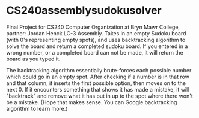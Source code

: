 # CS240assemblysudokusolver
Final Project for CS240 Computer Organization at Bryn Mawr College, partner: Jordan Henck
LC-3 Assembly. Takes in an empty Sudoku board (with 0's representing empty spots), and uses backtracking algorithm to solve the board 
and return a completed sudoku board. If you entered in a wrong number, or a completed board can not be made, it will return the board
as you typed it.

The backtracking algorithm essentially brute-forces each possible number which could go in an empty spot. After checking if a number is 
in that row and that column, it inserts the first possible option, then moves on to the next 0. If it encounters something that shows 
it has made a mistake, it will "backtrack" and remove what it has put in up to the spot where there won't be a mistake. (Hope that
makes sense. You can Google backtracking algorithm to learn more.)
